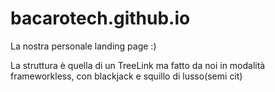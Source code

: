 # bacarotech.github.io
La nostra personale landing page :)

La struttura è quella di un TreeLink ma fatto da noi in modalità frameworkless, con blackjack e squillo di lusso(semi cit)